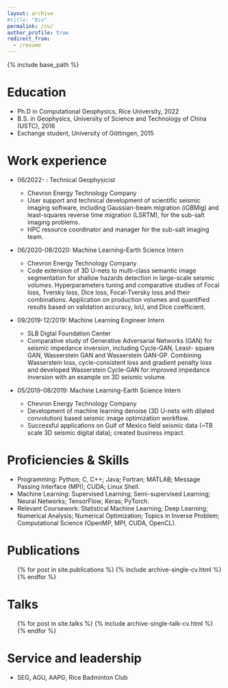 ```yaml
---
layout: archive
#title: "Bio"
permalink: /cv/
author_profile: true
redirect_from:
  - /resume
---
```


{% include base_path %}

Education
======
* Ph.D in Computational Geophysics, Rice University, 2022
* B.S. in Geophysics, University of Science and Technology of China (USTC), 2016
* Exchange student, University of Göttingen, 2015

Work experience
======
* 06/2022- : Technical Geophysicist
  * Chevron Energy Technology Company
  * User support and technical development of scientific seismic imaging software, including Gaussian-beam migration (iGBMig)
and least-squares reverse time migration (LSRTM), for the sub-salt imaging problems.
  * HPC resource coordinator and manager for the sub-salt imaging team.

* 06/2020-08/2020: Machine Learning-Earth Science Intern
  * Chevron Energy Technology Company
  * Code extension of 3D U-nets to multi-class semantic image segmentation for shallow hazards detection in large-scale seismic
volumes. Hyperparameters tuning and comparative studies of Focal loss, Tversky loss, Dice loss, Focal-Tversky loss and their
combinations. Application on production volumes and quantified results based on validation accuracy, IoU, and Dice coefficient.

* 09/2019-12/2019: Machine Learning Engineer Intern
  * SLB Digtal Foundation Center
  * Comparative study of Generative Adversarial Networks (GAN) for seismic impedance inversion, including Cycle-GAN, Least-
square GAN, Wasserstein GAN and Wasserstein GAN-GP. Combining Wasserstein loss, cycle-consistent loss and gradient
penalty loss and developed Wasserstein Cycle-GAN for improved impedance inversion with an example on 3D seismic volume.

* 05/2019-08/2019: Machine Learning-Earth Science Intern
  * Chevron Energy Technology Company
  * Development of machine learning denoise (3D U-nets with dilated convolution) based seismic image optimization workflow.
  * Successful applications on Gulf of Mexico field seismic data (~TB scale 3D seismic digital data); created business impact.
  
Proficiencies & Skills
======
* Programming: Python; C, C++; Java; Fortran; MATLAB; Message Passing Interface (MPI); CUDA; Linux Shell.
* Machine Learning: Supervised Learning; Semi-supervised Learning; Neural Networks; TensorFlow; Keras; PyTorch.
* Relevant Coursework: Statistical Machine Learning; Deep Learning; Numerical Analysis; Numerical Optimization;
Topics in Inverse Problem; Computational Science (OpenMP, MPI, CUDA, OpenCL).

Publications
======
  <ul>{% for post in site.publications %}
    {% include archive-single-cv.html %}
  {% endfor %}</ul>
  
Talks
======
  <ul>{% for post in site.talks %}
    {% include archive-single-talk-cv.html %}
  {% endfor %}</ul>
  
Service and leadership
======
* SEG, AGU, AAPG, Rice Badminton Club
